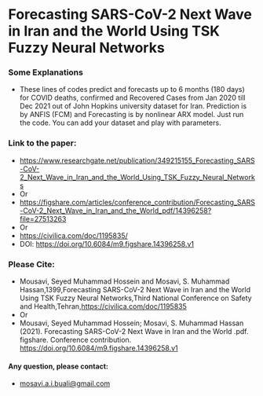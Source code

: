 # Forecasting SARS-CoV-2 Next Wave in Iran and the World Using TSK Fuzzy Neural Networks

### Some Explanations
- These lines of codes predict and forecasts up to 6 months (180 days) for COVID deaths, confirmed and Recovered Cases from Jan 2020 till Dec 2021 out of John Hopkins university dataset for Iran. Prediction is by ANFIS (FCM) and Forecasting is by nonlinear ARX model. Just run the code. You can add your dataset and play with parameters.

### Link to the paper:
- https://www.researchgate.net/publication/349215155_Forecasting_SARS-CoV-2_Next_Wave_in_Iran_and_the_World_Using_TSK_Fuzzy_Neural_Networks
- Or
- https://figshare.com/articles/conference_contribution/Forecasting_SARS-CoV-2_Next_Wave_in_Iran_and_the_World_pdf/14396258?file=27513263
- Or
- https://civilica.com/doc/1195835/
- DOI: https://doi.org/10.6084/m9.figshare.14396258.v1
### Please Cite:
- Mousavi, Seyed Muhammad Hossein and Mosavi, S. Muhammad Hassan,1399,Forecasting SARS-CoV-2 Next Wave in Iran and the World Using TSK Fuzzy Neural Networks,Third National Conference on Safety and Health,Tehran,https://civilica.com/doc/1195835
- Or
- Mousavi, Seyed Muhammad Hossein; Mosavi, S. Muhammad Hassan (2021). Forecasting SARS-CoV-2 Next Wave in Iran and the World .pdf. figshare. Conference contribution. https://doi.org/10.6084/m9.figshare.14396258.v1

#### Any question, please contact:
- mosavi.a.i.buali@gmail.com
